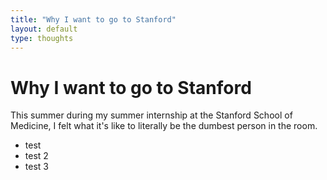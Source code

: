 ```yaml
---
title: "Why I want to go to Stanford"
layout: default
type: thoughts
---
```

Why I want to go to Stanford
=============================
This summer during my summer internship at the Stanford School of Medicine, I felt what it's like to literally be the dumbest person in the room.

* test
* test 2
* test 3